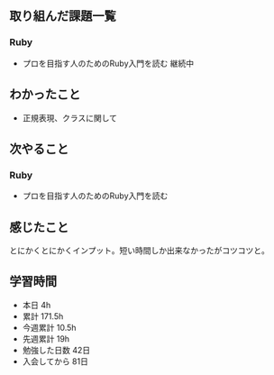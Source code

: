 ## 取り組んだ課題一覧 
 ### Ruby 
 - プロを目指す人のためのRuby入門を読む 継続中 
  
 ## わかったこと 
 - 正規表現、クラスに関して
  
 ## 次やること 
 ### Ruby 
 - プロを目指す人のためのRuby入門を読む 
  
 ## 感じたこと 
 とにかくとにかくインプット。短い時間しか出来なかったがコツコツと。 
  
 ## 学習時間 
 - 本日 4h 
 - 累計 171.5h 
 - 今週累計 10.5h 
 - 先週累計 19h 
 - 勉強した日数 42日 
 - 入会してから 81日 
